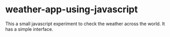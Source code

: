 # weather-app-using-javascript
This a small javascript experiment to check the weather across the world. It has a simple interface.
